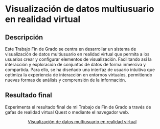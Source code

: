 # Visualización de datos multiusuario en realidad virtual

## Descripción

Este Trabajo Fin de Grado se centra en desarrollar un sistema de visualización de datos multiusuario en realidad virtual que permita a los usuarios crear y configurar elementos de visualización. Facilitando así la interacción y exploración de conjuntos de datos de forma inmersiva y compartida. Para ello, se ha diseñado una interfaz de usuario intuitiva que optimiza la experiencia de interacción en entornos virtuales, permitiendo nuevas formas de análisis y comprensión de la información.

## Resultado final

Experimenta el resultado final de mi Trabajo de Fin de Grado a través de gafas de realidad virtual Quest o mediante el navegador web.

<p align="center">
<a href="https://andrescuichanflores.github.io/EjerciciosNetworked/examples/TFG/EscenaFinal.html" target="_blank">               
Visualización de datos multiusuario en realidad virtual</a>





